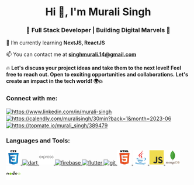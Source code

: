<h1 align="center">Hi 👋, I'm Murali Singh</h1>
<h3 align="center">🚀 Full Stack Developer | Building Digital Marvels 🚀</h3>

🌱 I’m currently learning **NextJS, ReactJS**

📫 You can contact me at **singhmurali.14@gmail.com**

🔥 **Let's discuss your project ideas and take them to the next level! Feel free to reach out. Open to exciting opportunities and collaborations. Let's create an impact in the tech world! 🌍💥**

<h3 align="left">Connect with me:</h3>
<p align="left">
<a href="https://www.linkedin.com/in/murali-singh" target="blank"><img align="center" src="https://raw.githubusercontent.com/rahuldkjain/github-profile-readme-generator/master/src/images/icons/Social/linked-in-alt.svg" alt="https://www.linkedin.com/in/murali-singh" height="30" width="35" /></a>
<a href="https://calendly.com/muralisingh/30min?back=1&month=2023-06" target="blank"><img align="center" src="https://theme.zdassets.com/theme_assets/1024340/78b0cd1ea78d2763fb98cb466ef065903b5efc0b.png" alt="https://calendly.com/muralisingh/30min?back=1&month=2023-06" height="35" width="35" /></a>
<a href="https://topmate.io/murali_singh/389479" target="blank"><img align="center" src="https://topmate.io/_next/image?url=https%3A%2F%2Ftopmate-staging.s3.ap-south-1.amazonaws.com%2Fudpg1suHjRq3SU9U4yKFZ1.png&w=640&q=75" alt="https://topmate.io/murali_singh/389479" height="35" width="35" /></a>
</p>

<h3 align="left">Languages and Tools:</h3>
<p align="left"> <a href="https://www.w3schools.com/css/" target="_blank" rel="noreferrer"> <img src="https://raw.githubusercontent.com/devicons/devicon/master/icons/css3/css3-original-wordmark.svg" alt="css3" width="40" height="40"/> </a> <a href="https://dart.dev" target="_blank" rel="noreferrer"> <img src="https://www.vectorlogo.zone/logos/dartlang/dartlang-icon.svg" alt="dart" width="40" height="40"/> </a> <a href="https://expressjs.com" target="_blank" rel="noreferrer"> <img src="https://raw.githubusercontent.com/devicons/devicon/master/icons/express/express-original-wordmark.svg" alt="express" width="40" height="40"/> </a> <a href="https://firebase.google.com/" target="_blank" rel="noreferrer"> <img src="https://www.vectorlogo.zone/logos/firebase/firebase-icon.svg" alt="firebase" width="40" height="40"/> </a> <a href="https://flutter.dev" target="_blank" rel="noreferrer"> <img src="https://www.vectorlogo.zone/logos/flutterio/flutterio-icon.svg" alt="flutter" width="40" height="40"/> </a> <a href="https://git-scm.com/" target="_blank" rel="noreferrer"> <img src="https://www.vectorlogo.zone/logos/git-scm/git-scm-icon.svg" alt="git" width="40" height="40"/> </a> <a href="https://www.w3.org/html/" target="_blank" rel="noreferrer"> <img src="https://raw.githubusercontent.com/devicons/devicon/master/icons/html5/html5-original-wordmark.svg" alt="html5" width="40" height="40"/> </a> <a href="https://www.java.com" target="_blank" rel="noreferrer"> <img src="https://raw.githubusercontent.com/devicons/devicon/master/icons/java/java-original.svg" alt="java" width="40" height="40"/> </a> <a href="https://developer.mozilla.org/en-US/docs/Web/JavaScript" target="_blank" rel="noreferrer"> <img src="https://raw.githubusercontent.com/devicons/devicon/master/icons/javascript/javascript-original.svg" alt="javascript" width="40" height="40"/> </a> <a href="https://www.mongodb.com/" target="_blank" rel="noreferrer"> <img src="https://raw.githubusercontent.com/devicons/devicon/master/icons/mongodb/mongodb-original-wordmark.svg" alt="mongodb" width="40" height="40"/> </a> <a href="https://nodejs.org" target="_blank" rel="noreferrer"> <img src="https://raw.githubusercontent.com/devicons/devicon/master/icons/nodejs/nodejs-original-wordmark.svg" alt="nodejs" width="40" height="40"/> </a> </p>
